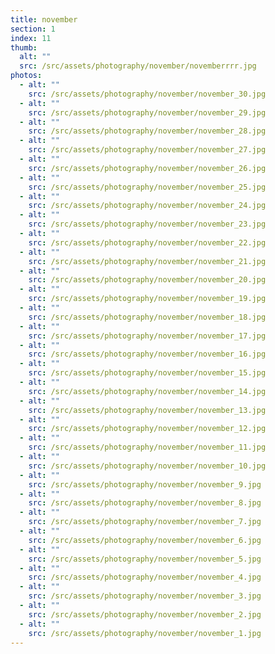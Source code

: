 ```yaml
---
title: november
section: 1
index: 11
thumb:
  alt: ""
  src: /src/assets/photography/november/novemberrrr.jpg
photos:
  - alt: ""
    src: /src/assets/photography/november/november_30.jpg
  - alt: ""
    src: /src/assets/photography/november/november_29.jpg
  - alt: ""
    src: /src/assets/photography/november/november_28.jpg
  - alt: ""
    src: /src/assets/photography/november/november_27.jpg
  - alt: ""
    src: /src/assets/photography/november/november_26.jpg
  - alt: ""
    src: /src/assets/photography/november/november_25.jpg
  - alt: ""
    src: /src/assets/photography/november/november_24.jpg
  - alt: ""
    src: /src/assets/photography/november/november_23.jpg
  - alt: ""
    src: /src/assets/photography/november/november_22.jpg
  - alt: ""
    src: /src/assets/photography/november/november_21.jpg
  - alt: ""
    src: /src/assets/photography/november/november_20.jpg
  - alt: ""
    src: /src/assets/photography/november/november_19.jpg
  - alt: ""
    src: /src/assets/photography/november/november_18.jpg
  - alt: ""
    src: /src/assets/photography/november/november_17.jpg
  - alt: ""
    src: /src/assets/photography/november/november_16.jpg
  - alt: ""
    src: /src/assets/photography/november/november_15.jpg
  - alt: ""
    src: /src/assets/photography/november/november_14.jpg
  - alt: ""
    src: /src/assets/photography/november/november_13.jpg
  - alt: ""
    src: /src/assets/photography/november/november_12.jpg
  - alt: ""
    src: /src/assets/photography/november/november_11.jpg
  - alt: ""
    src: /src/assets/photography/november/november_10.jpg
  - alt: ""
    src: /src/assets/photography/november/november_9.jpg
  - alt: ""
    src: /src/assets/photography/november/november_8.jpg
  - alt: ""
    src: /src/assets/photography/november/november_7.jpg
  - alt: ""
    src: /src/assets/photography/november/november_6.jpg
  - alt: ""
    src: /src/assets/photography/november/november_5.jpg
  - alt: ""
    src: /src/assets/photography/november/november_4.jpg
  - alt: ""
    src: /src/assets/photography/november/november_3.jpg
  - alt: ""
    src: /src/assets/photography/november/november_2.jpg
  - alt: ""
    src: /src/assets/photography/november/november_1.jpg
---
```

